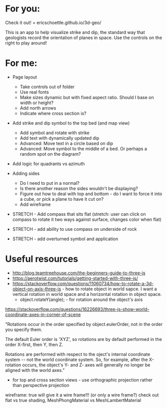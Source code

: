 # For you:

  Check it out! = ericschoettle.github.io/3d-geo/

  This is an app to help visualize strike and dip, the standard way that geologists record the orientation of planes in space. Use the controls on the right to play around!



# For me:

  * Page layout
    * Take controls out of folder
    * Use real fonts
    * Make sizes dynamic but with fixed aspect ratio. Should I base on width or height?
    * Add north arrows
    * Indicate where cross section is?

  * Add strike and dip symbol to the top bed (and map view)
    * Add symbol and rotate with strike
    * Add text with dynamically updated dip
    * Advanced: Move text in a circle based on dip
    * Advanced: Move symbol to the middle of a bed. Or perhaps a random spot on the diagram?

  * Add logic for quadrants vs azimuth

  * Adding sides
    * Do I need to put in a normal?
    * Is there another reason the sides wouldn't be displaying?
    * Figure out how to deal with top and bottom - do I want to force it into a cube, or pick a plane to have it cut on?
    * Add wireframe

  * STRETCH - Add compass that sits flat (stretch: user can click on compass to rotate it two ways against surface, changes color when flat)
  * STRETCH - add ability to use compass on underside of rock
  * STRETCH - add overturned symbol and application


# Useful resources

* http://blog.teamtreehouse.com/the-beginners-guide-to-three-js
* https://aerotwist.com/tutorials/getting-started-with-three-js/
* https://stackoverflow.com/questions/11060734/how-to-rotate-a-3d-object-on-axis-three-js - how to rotate object in world sapce. I want a vertical rotation in world space and a horizontal rotation in object space.
  * object.rotateY(angle); - for rotation around the object's axis

https://stackoverflow.com/questions/16226693/three-js-show-world-coordinate-axes-in-corner-of-scene

"Rotations occur in the order specified by object.eulerOrder, not in the order you specify them.

The default Euler order is 'XYZ', so rotations are by default performed in the order X-first, then Y, then Z.

Rotations are performed with respect to the oject's internal coordinate system -- not the world coordinate system. So, for example, after the X-rotation occurs, the object's Y- and Z- axes will generally no longer be aligned with the world axes."

 - for top and cross section views - use orthographic projection rather than perspective projection

wireframe: true will give it a wire frame!!! (or only a wire frame?)
check out flat vs true shading, MeshPhongMaterial vs MeshLambertMaterial
